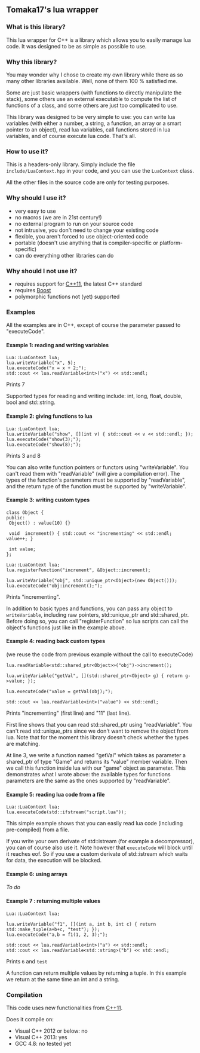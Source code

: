 ## Tomaka17's lua wrapper

### What is this library?
This lua wrapper for C++ is a library which allows you to easily manage lua code. It was designed to be as simple as possible to use.

### Why this library?
You may wonder why I chose to create my own library while there as so many other libraries available. Well, none of them 100 % satisfied me.

Some are just basic wrappers (with functions to directly manipulate the stack), some others use an external executable to compute the list of functions of a class, and some others are just too complicated to use.

This library was designed to be very simple to use: you can write lua variables (with either a number, a string, a function, an array or a smart pointer to an object), read lua variables, call functions stored in lua variables, and of course execute lua code. That's all.

### How to use it?
This is a headers-only library.
Simply include the file `include/LuaContext.hpp` in your code, and you can use the `LuaContext` class.

All the other files in the source code are only for testing purposes.

### Why should I use it?
* very easy to use
* no macros (we are in 21st century!)
* no external program to run on your source code
* not intrusive, you don't need to change your existing code
* flexible, you aren't forced to use object-oriented code
* portable (doesn't use anything that is compiler-specific or platform-specific)
* can do everything other libraries can do

### Why should I not use it?
* requires support for [C++11](http://en.wikipedia.org/wiki/C%2B%2B11), the latest C++ standard
* requires [Boost](boost.org)
* polymorphic functions not (yet) supported

### Examples
All the examples are in C++, except of course the parameter passed to "executeCode".

#### Example 1: reading and writing variables

    Lua::LuaContext lua;
    lua.writeVariable("x", 5);
    lua.executeCode("x = x + 2;");
    std::cout << lua.readVariable<int>("x") << std::endl;

Prints 7

Supported types for reading and writing include: int, long, float, double, bool and std::string.

#### Example 2: giving functions to lua

    Lua::LuaContext lua;
    lua.writeVariable("show", [](int v) { std::cout << v << std::endl; });
    lua.executeCode("show(3);");
    lua.executeCode("show(8);");

Prints 3 and 8

You can also write function pointers or functors using "writeVariable". You can't read them with "readVariable" (will give a compilation error). The types of the function's parameters must be supported by "readVariable", and the return type of the function must be supported by "writeVariable".


#### Example 3: writing custom types

    class Object {
    public:
     Object() : value(10) {}
     
     void  increment() { std::cout << "incrementing" << std::endl; value++; } 
     
     int value;
    };
    
    Lua::LuaContext lua;
    lua.registerFunction("increment", &Object::increment);
    
    lua.writeVariable("obj", std::unique_ptr<Object>(new Object()));
    lua.executeCode("obj:increment();");

Prints "incrementing".

In addition to basic types and functions, you can pass any object to `writeVariable`, including raw pointers, std::unique_ptr and std::shared_ptr.
Before doing so, you can call "registerFunction" so lua scripts can call the object's functions just like in the example above.


#### Example 4: reading back custom types
(we reuse the code from previous example without the call to executeCode)

    lua.readVariable<std::shared_ptr<Object>>("obj")->increment();

    lua.writeVariable("getVal", [](std::shared_ptr<Object> g) { return g->value; });

    lua.executeCode("value = getVal(obj);");

    std::cout << lua.readVariable<int>("value") << std::endl;

Prints "incrementing" (first line) and "11" (last line).

First line shows that you can read std::shared_ptr using "readVariable". You can't read std::unique_ptrs since we don't want to remove the object from lua. Note that for the moment this library doesn't check whether the types are matching.

At line 3, we write a function named "getVal" which takes as parameter a shared_ptr of type "Game" and returns its "value" member variable. Then we call this function inside lua with our "game" object as parameter. This demonstrates what I wrote above: the available types for functions parameters are the same as the ones supported by "readVariable".

#### Example 5: reading lua code from a file

    Lua::LuaContext lua;
    lua.executeCode(std::ifstream("script.lua"));

This simple example shows that you can easily read lua code (including pre-compiled) from a file.

If you write your own derivate of std::istream (for example a decompressor), you can of course also use it.
Note however that `executeCode` will block until it reaches eof. So if you use a custom derivate of std::istream which waits for data, the execution will be blocked.


#### Example 6: using arrays
_To do_

#### Example 7 : returning multiple values

    Lua::LuaContext lua;
    
    lua.writeVariable("f1", [](int a, int b, int c) { return std::make_tuple(a+b+c, "test"); });
    lua.executeCode("a,b = f1(1, 2, 3);");
    
    std::cout << lua.readVariable<int>("a") << std::endl;
    std::cout << lua.readVariable<std::string>("b") << std::endl;

Prints `6` and `test`

A function can return multiple values by returning a tuple.
In this example we return at the same time an int and a string.


### Compilation
This code uses new functionalities from [C++11](http://en.wikipedia.org/wiki/C%2B%2B11).

Does it compile on:
  * Visual C++ 2012 or below: no
  * Visual C++ 2013: yes
  * GCC 4.8: no tested yet

